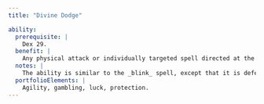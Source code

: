 ```yaml
---
title: "Divine Dodge"

ability:
  prerequisite: |
    Dex 29.
  benefit: |
    Any physical attack or individually targeted spell directed at the deity has a percent miss chance equal to 50 + the deity's rank. Area effects that include the deity have a similar chance to be ineffective.
  notes: |
    The ability is similar to the _blink_ spell, except that it is defensive only and the deity does not move to the Ethereal Plane, but simply exits from reality for a brief moment. This ability never interferes with the deity's own attacks. If an attack overcomes the miss chance, the deity still gets the benefit of a saving throw (if one is allowed).
  portfolioElements: |
    Agility, gambling, luck, protection.
---
```

